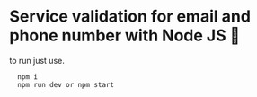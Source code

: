 # Service validation for email and phone number with Node JS :calling:

to run just use.

```
  npm i
  npm run dev or npm start
```
